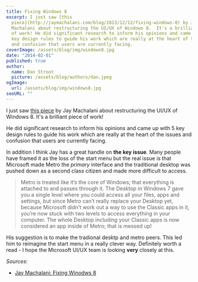 ```yaml
---
title: Fixing Windows 8
excerpt: I just saw [this
  piece](http://jaymachalani.com/blog/2013/12/12/fixing-windows-8) by Jay
  Machalani about restructuring the UI/UX of Windows 8.  It's a brilliant piece
  of work! He did significant research to inform his opinions and came up with 5
  key design rules to guide his work which are really at the heart of the issues
  and confusion that users are currently facing.
coverImage: /assets/blog/img/windows8.jpg
date: "2014-02-01"
published: true
author:
  name: Dan Stroot
  picture: /assets/blog/authors/dan.jpeg
ogImage:
  url: /assets/blog/img/windows8.jpg
seoURL: ""
---
```


I just saw [this piece](http://jaymachalani.com/blog/2013/12/12/fixing-windows-8) by Jay Machalani about restructuring the UI/UX of Windows 8.  It's a brilliant piece of work!

He did significant research to inform his opinions and came up with 5 key design rules to guide his work which are really at the heart of the issues and confusion that users are currently facing.

In addition I think Jay has a great handle on **the key issue**.  Many people have framed it as the loss of the start menu but the real issue is that Microsoft made Metro the _primary_ interface and the traditional desktop was pushed down as a second class citizen and made more difficult to access.

> Metro is treated like it’s the core of Windows; that everything is attached to and passes through it. The Desktop in Windows 7 gave you a single level where you could access all your files, apps and settings, but since Metro can’t really replace your Desktop yet, because Microsoft didn’t work out a way to use the Classic apps in it, you’re now stuck with two levels to access everything in your computer. The whole Desktop including your Classic apps is now considered an app inside of Metro; that is messed up!

His suggestion is to make the tradional desktp and metro peers.  This led him to reimagine the start menu in a really clever way.  Definitely worth a read - I hope the Microsoft UI/UX team is looking **very** closely at this.  

_Sources:_

* [Jay Machalani: Fixing Winodws 8](http://jaymachalani.com/blog/2013/12/12/fixing-windows-8)
